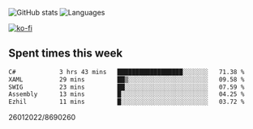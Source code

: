 ![GitHub stats](https://github-readme-stats.vercel.app/api?username=emipa606&theme=github_dark&show_icons=true) 
![Languages](https://github-readme-stats.vercel.app/api/top-langs/?username=emipa606&theme=github_dark&layout=compact)

[![ko-fi](https://ko-fi.com/img/githubbutton_sm.svg)](https://ko-fi.com/G2G55DDYD)

## Spent times this week
<!--START_SECTION:waka-->

```txt
C#            3 hrs 43 mins   ██████████████████░░░░░░░   71.38 %
XAML          29 mins         ██▒░░░░░░░░░░░░░░░░░░░░░░   09.58 %
SWIG          23 mins         ██░░░░░░░░░░░░░░░░░░░░░░░   07.59 %
Assembly      13 mins         █░░░░░░░░░░░░░░░░░░░░░░░░   04.25 %
Ezhil         11 mins         █░░░░░░░░░░░░░░░░░░░░░░░░   03.72 %
```

<!--END_SECTION:waka-->


26012022/8690260
